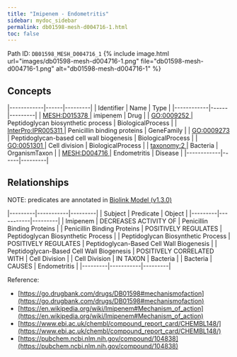 ```yaml
---
title: "Imipenem - Endometritis"
sidebar: mydoc_sidebar
permalink: db01598-mesh-d004716-1.html
toc: false 
---
```



Path ID: `DB01598_MESH_D004716_1`
{% include image.html url="images/db01598-mesh-d004716-1.png" file="db01598-mesh-d004716-1.png" alt="db01598-mesh-d004716-1" %}

## Concepts

|------------|------|---------|
| Identifier | Name | Type    |
|------------|------|---------|
| <a href="https://identifiers.org/MESH:D015378">MESH:D015378 </a> | imipenem | Drug |
| <a href="https://identifiers.org/GO:0009252">GO:0009252 </a> | Peptidoglycan biosynthetic process | BiologicalProcess |
| <a href="https://identifiers.org/InterPro:IPR005311">InterPro:IPR005311 </a> | Penicillin binding proteins | GeneFamily |
| <a href="https://identifiers.org/GO:0009273">GO:0009273 </a> | Peptidoglycan-based cell wall biogenesis | BiologicalProcess |
| <a href="https://identifiers.org/GO:0051301">GO:0051301 </a> | Cell division | BiologicalProcess |
| <a href="https://identifiers.org/taxonomy:2">taxonomy:2 </a> | Bacteria | OrganismTaxon |
| <a href="https://identifiers.org/MESH:D004716">MESH:D004716 </a> | Endometritis | Disease |
|------------|------|---------|

## Relationships


NOTE: predicates are annotated in <a href="https://github.com/biolink/biolink-model/releases/tag/v1.3.0">Biolink Model (v1.3.0)</a>

|---------|-----------|---------|
| Subject | Predicate | Object  |
|---------|-----------|---------|
| Imipenem | DECREASES ACTIVITY OF | Penicillin Binding Proteins |
| Penicillin Binding Proteins | POSITIVELY REGULATES | Peptidoglycan Biosynthetic Process |
| Peptidoglycan Biosynthetic Process | POSITIVELY REGULATES | Peptidoglycan-Based Cell Wall Biogenesis |
| Peptidoglycan-Based Cell Wall Biogenesis | POSITIVELY CORRELATED WITH | Cell Division |
| Cell Division | IN TAXON | Bacteria |
| Bacteria | CAUSES | Endometritis |
|---------|-----------|---------|

Reference: 
  - [https://go.drugbank.com/drugs/DB01598#mechanismofaction](https://go.drugbank.com/drugs/DB01598#mechanismofaction)
  - [https://en.wikipedia.org/wiki/Imipenem#Mechanism_of_action](https://en.wikipedia.org/wiki/Imipenem#Mechanism_of_action)
  - [https://www.ebi.ac.uk/chembl/compound_report_card/CHEMBL148/](https://www.ebi.ac.uk/chembl/compound_report_card/CHEMBL148/)
  - [https://pubchem.ncbi.nlm.nih.gov/compound/104838](https://pubchem.ncbi.nlm.nih.gov/compound/104838)
